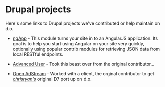 # Drupal projects

Here's some links to Drupal projects we've contributed or help maintain on d.o.

* [ngApp](https://www.drupal.org/project/ngapp) - This module turns your site in to an AngularJS application. Its goal is to help you start using Angular on your site very quickly, optionally using popular contrib modules for retrieving JSON data from local RESTful endpoints.

* [Advanced User](https://www.drupal.org/project/advuser) - Took this beast over from the original contributor...

* [Open AdStream](https://www.drupal.org/project/openadstream) - Worked with a client, the orginal contributor to get _[chrisryan's](https://github.com/chrisryan)_ original D7 port up on d.o.

